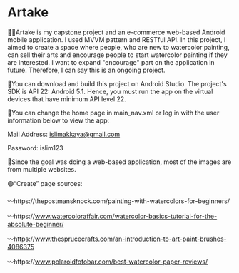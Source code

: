 # Artake

👩‍🎨Artake is my capstone project and an e-commerce web-based Android mobile application. I used MVVM pattern and RESTful API. In this project, I aimed to create a space where people, who are new to watercolor painting, can sell their arts and encourage people to start watercolor painting if they are interested. 
I want to expand "encourage" part on the application in future. Therefore, I can say this is an ongoing project.

🔨You can download and build this project on Android Studio. The project's SDK is API 22: Android 5.1. Hence, you must run the app on the virtual devices that have minimum API level 22.


🔑You can change the home page in main_nav.xml or log in with the user information below to view the app: 

Mail Address: islimakkaya@gmail.com

Password: islim123

📱Since the goal was doing a web-based application, most of the images are from multiple websites.

🟢“Create” page sources: 

〰️https://thepostmansknock.com/painting-with-watercolors-for-beginners/

〰️https://www.watercoloraffair.com/watercolor-basics-tutorial-for-the-absolute-beginner/

〰️https://www.thesprucecrafts.com/an-introduction-to-art-paint-brushes-4086375

〰️https://www.polaroidfotobar.com/best-watercolor-paper-reviews/
